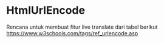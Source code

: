 # HtmlUrlEncode

Rencana untuk membuat fitur live translate dari tabel berikut https://www.w3schools.com/tags/ref_urlencode.asp
